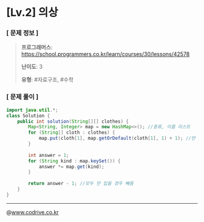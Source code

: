 # [Lv.2] 의상

### [ 문제 정보 ]
> **프로그래머스**: https://school.programmers.co.kr/learn/courses/30/lessons/42578
> 
> **난이도**: 3
>
> **유형**: #자료구조, #수학


### [ 문제 풀이 ]
```Java
import java.util.*;
class Solution {
    public int solution(String[][] clothes) {
        Map<String, Integer> map = new HashMap<>(); //종류, 이름 리스트
        for (String[] cloth : clothes) {
            map.put(cloth[1], map.getOrDefault(cloth[1], 1) + 1); //안 입을 경우 포함
        }
        
        int answer = 1;
        for (String kind : map.keySet()) {
            answer *= map.get(kind);
        }
        
        return answer - 1; //모두 안 입을 경우 빼줌
    }
}
```


---
@www.codrive.co.kr